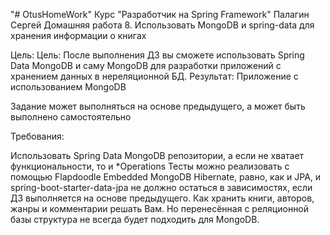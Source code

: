 "# OtusHomeWork"
Курс "Разработчик на Spring Framework"
Палагин Сергей
Домашняя работа 8.
Использовать MongoDB и spring-data для хранения информации о книгах

Цель:
Цель: После выполнения ДЗ вы сможете использовать Spring Data MongoDB и саму MongoDB для разработки приложений с хранением данных в нереляционной БД.
Результат: Приложение с использованием MongoDB

Задание может выполняться на основе предыдущего, а может быть выполнено самостоятельно

Требования:

Использовать Spring Data MongoDB репозитории, а если не хватает функциональности, то и *Operations
Тесты можно реализовать с помощью Flapdoodle Embedded MongoDB
Hibernate, равно, как и JPA, и spring-boot-starter-data-jpa не должно остаться в зависимостях, если ДЗ выполняется на основе предыдущего.
Как хранить книги, авторов, жанры и комментарии решать Вам. Но перенесённая с реляционной базы структура не всегда будет подходить для MongoDB.